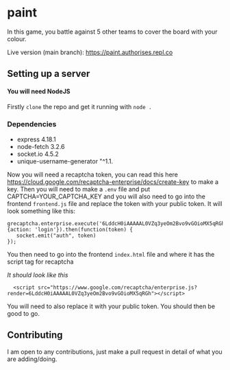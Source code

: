 # paint
In this game, you battle against 5 other teams to cover the board with your colour.

Live version (main branch): https://paint.authorises.repl.co

## Setting up a server
#### You will need NodeJS

Firstly `clone` the repo and get it running with `node .`

### Dependencies

 -  express 4.18.1
 -  node-fetch 3.2.6
 -  socket.io 4.5.2
 -  unique-username-generator "^1.1.

Now you will need a recaptcha token, you can read this here https://cloud.google.com/recaptcha-enterprise/docs/create-key to make a key. Then you will need to make a `.env` file and put CAPTCHA=YOUR_CAPTCHA_KEY and you will also need to go into the frontend `frontend.js` file and replace the token with your public token. It will look something like this:

```
grecaptcha.enterprise.execute('6LddcH0iAAAAAL0VZq3yeOm2Bvo9vGOioMX5qRGh', {action: 'login'}).then(function(token) {
   socket.emit("auth", token)
});
```

You then need to go into the frontend `index.html` file and where it has the script tag for recaptcha 

*It should look like this*
```
  <script src="https://www.google.com/recaptcha/enterprise.js?render=6LddcH0iAAAAAL0VZq3yeOm2Bvo9vGOioMX5qRGh"></script>
```
You will need to also replace it with your public token. You should then be good to go.

## Contributing

I am open to any contributions, just make a pull request in detail of what you are adding/doing.
